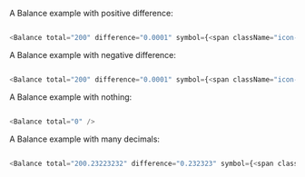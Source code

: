 A Balance example with positive difference:

```js

<Balance total="200" difference="0.0001" symbol={<span className="icon-increase"></span>} />
```

A Balance example with negative difference:

```js

<Balance total="200" difference="0.0001" symbol={<span className="icon-decrease"></span>} />
```

A Balance example with nothing:

```js

<Balance total="0" />
```

A Balance example with many decimals:

```js

<Balance total="200.23223232" difference="0.232323" symbol={<span className="icon-increase"></span>} />
```
